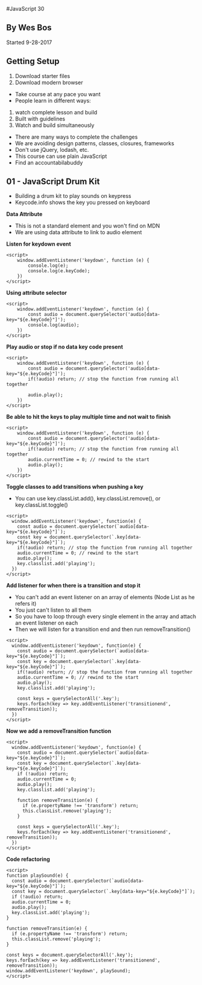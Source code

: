 #JavaScript 30
## By Wes Bos
Started 9-28-2017

## Getting Setup
1) Download starter files 
2) Download modern browser

- Take course at any pace you want
- People learn in different ways: 
1) watch complete lesson and build
2) Built with guidelines
3) Watch and build simultaneously
- There are many ways to complete the challenges
- We are avoiding design patterns, classes, closures, frameworks
- Don't use jQuery, lodash, etc.
- This course can use plain JavaScript
- Find an accountabilabuddy

## 01 - JavaScript Drum Kit
- Building a drum kit to play sounds on keypress
- Keycode.info shows the key you pressed on keyboard

**Data Attribute**
- This is not a standard element and you won't find on MDN
- We are using data attribute to link to audio element

**Listen for keydown event**
```
<script>
    window.addEventListener('keydown', function (e) {
        console.log(e);
        console.log(e.keyCode);
    })
</script>
```

**Using attribute selector**
```
<script>
    window.addEventListener('keydown', function (e) {
        const audio = document.querySelector('audio[data-key="${e.keyCode}"]');
        console.log(audio);
    })
</script>
```

**Play audio or stop if no data key code present**
```
<script>
    window.addEventListener('keydown', function (e) {
        const audio = document.querySelector('audio[data-key="${e.keyCode}"]');
        if(!audio) return; // stop the function from running all together

        audio.play();
    })
</script>
```

**Be able to hit the keys to play multiple time and not wait to finish**
```
<script>
    window.addEventListener('keydown', function (e) {
        const audio = document.querySelector('audio[data-key="${e.keyCode}"]');
        if(!audio) return; // stop the function from running all together
        audio.currentTime = 0; // rewind to the start
        audio.play();
    })
</script>
```

**Toggle classes to add transitions when pushing a key**
- You can use key.classList.add(), key.classList.remove(), or key.classList.toggle()
```
<script>
  window.addEventListener('keydown', function(e) {
    const audio = document.querySelector(`audio[data-key="${e.keyCode}"]`);
    const key = document.querySelector(`.key[data-key="${e.keyCode}"]`);
    if(!audio) return; // stop the function from running all together
    audio.currentTime = 0; // rewind to the start
    audio.play();
    key.classlist.add('playing');
  })
</script>
```

**Add listener for when there is a transition and stop it**
- You can't add an event listener on an array of elements (Node List as he refers it)
- You just can't listen to all them
- So you have to loop through every single element in the array and attach an event listener on each
- Then we will listen for a transition end and then run removeTransition()
```
<script>
  window.addEventListener('keydown', function(e) {
    const audio = document.querySelector(`audio[data-key="${e.keyCode}"]`);
    const key = document.querySelector(`.key[data-key="${e.keyCode}"]`);
    if(!audio) return; // stop the function from running all together
    audio.currentTime = 0; // rewind to the start
    audio.play();
    key.classlist.add('playing');

    const keys = querySelectorAll('.key');
    keys.forEach(key => key.addEventListener('transitionend', removeTransition));
  })
</script>
```

**Now we add a removeTransition function**
```
<script>
  window.addEventListener('keydown', function(e) {
    const audio = document.querySelector(`audio[data-key="${e.keyCode}"]`);
    const key = document.querySelector(`.key[data-key="${e.keyCode}"]`);
    if (!audio) return;
    audio.currentTime = 0;
    audio.play();
    key.classlist.add('playing');

    function removeTransition(e) {
      if (e.propertyName !== 'transform') return;
      this.classList.remove('playing');
    }

    const keys = querySelectorAll('.key');
    keys.forEach(key => key.addEventListener('transitionend', removeTransition));
  })
</script>
```

**Code refactoring**
```
<script>  
function playSound(e) {
  const audio = document.querySelector(`audio[data-key="${e.keyCode}"]`);
  const key = document.querySelector(`.key[data-key="${e.keyCode}"]`);
  if (!audio) return;
  audio.currentTime = 0;
  audio.play();
  key.classList.add('playing');
}

function removeTransition(e) {
  if (e.propertyName !== 'transform') return;
  this.classList.remove('playing');
}

const keys = document.querySelectorAll('.key');
keys.forEach(key => key.addEventListener('transitionend', removeTransition));
window.addEventListener('keydown', playSound);
</script>
```